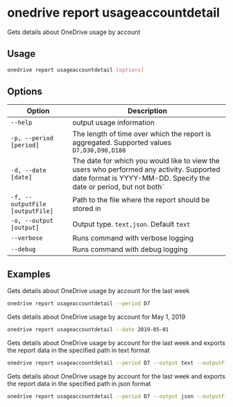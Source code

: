 # onedrive report usageaccountdetail

Gets details about OneDrive usage by account

## Usage

```sh
onedrive report usageaccountdetail [options]
```

## Options

Option|Description
------|-----------
`--help`|output usage information
`-p, --period [period]`|The length of time over which the report is aggregated. Supported values `D7,D30,D90,D180`
`-d, --date [date]`|The date for which you would like to view the users who performed any activity. Supported date format is YYYY-MM-DD. Specify the date or period, but not both`
`-f, --outputFile [outputFile]`|Path to the file where the report should be stored in
`-o, --output [output]`|Output type. `text,json`. Default `text`
`--verbose`|Runs command with verbose logging
`--debug`|Runs command with debug logging

## Examples

Gets details about OneDrive usage by account for the last week

```sh
onedrive report usageaccountdetail --period D7
```

Gets details about OneDrive usage by account for May 1, 2019

```sh
onedrive report usageaccountdetail --date 2019-05-01
```

Gets details about OneDrive usage by account for the last week and exports the report data in the specified path in text format

```sh
onedrive report usageaccountdetail --period D7 --output text --outputFile 'C:/report.txt'
```

Gets details about OneDrive usage by account for the last week and exports the report data in the specified path in json format

```sh
onedrive report usageaccountdetail --period D7 --output json --outputFile 'C:/report.json'
```
